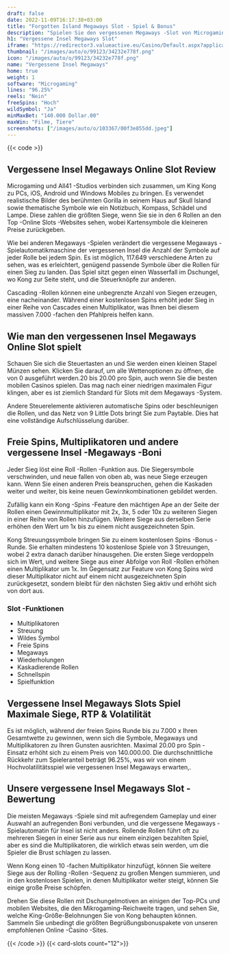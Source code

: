 ```yaml
---
draft: false
date: 2022-11-09T16:17:38+03:00
title: "Forgotten Island Megaways Slot - Spiel & Bonus"
description: "Spielen Sie den vergessenen Megaways -Slot von Microgaming. Wir haben eine vollständige Überprüfung der Funktionen, RTP, Volatilität und wie man mit den größten Boni spielt."
h1: "Vergessene Insel Megaways Slot"
iframe: "https://redirector3.valueactive.eu/Casino/Default.aspx?applicationid=1023&theme=quickfiressl&usertype=5&sext1=demo&sext2=demo&csid=1867&serverid=1867&variant=MAL-Demo&gameid=forgottenisland&ul=en"
thumbnail: "/images/auto/o/99123/34232e778f.png"
icon: "/images/auto/o/99123/34232e778f.png"
name: "Vergessene Insel Megaways"
home: true
weight: 1
software: "Microgaming"
lines: "96.25%"
reels: "Nein"
freeSpins: "Hoch"
wildSymbol: "Ja"
minMaxBet: "140.000 Dollar.00"
maxWin: "Filme, Tiere"
screenshots: ["/images/auto/o/103367/00f3e855dd.jpeg"]
---
```


{{< code >}}<h2>Vergessene Insel Megaways Online Slot Review</h2><p>Microgaming und All41 -Studios verbinden sich zusammen, um King Kong zu PCs, iOS, Android und Windows Mobiles zu bringen. Es verwendet realistische Bilder des berühmten Gorilla in seinem Haus auf Skull Island sowie thematische Symbole wie ein Notizbuch, Kompass, Schädel und Lampe. Diese zahlen die größten Siege, wenn Sie sie in den 6 Rollen an den Top -Online Slots -Websites sehen, wobei Kartensymbole die kleineren Preise zurückgeben.</p><p>Wie bei anderen Megaways -Spielen verändert die vergessene Megaways -Spielautomatikmaschine der vergessenen Insel die Anzahl der Symbole auf jeder Rolle bei jedem Spin. Es ist möglich, 117.649 verschiedene Arten zu sehen, was es erleichtert, genügend passende Symbole über die Rollen für einen Sieg zu landen. Das Spiel sitzt gegen einen Wasserfall im Dschungel, wo Kong zur Seite steht, und die Steuerknöpfe zur anderen.</p><p>Cascading -Rollen können eine unbegrenzte Anzahl von Siegen erzeugen, eine nacheinander. Während einer kostenlosen Spins erhöht jeder Sieg in einer Reihe von Cascades einen Multiplikator, was Ihnen bei diesem massiven 7.000 -fachen den Pfahlpreis helfen kann.</p><h2>Wie man den vergessenen Insel Megaways Online Slot spielt</h2><p>Schauen Sie sich die Steuertasten an und Sie werden einen kleinen Stapel Münzen sehen. Klicken Sie darauf, um alle Wettenoptionen zu öffnen, die von 0 ausgeführt werden.20 bis 20.00 pro Spin, auch wenn Sie die besten mobilen Casinos spielen. Das mag nach einer niedrigen maximalen Figur klingen, aber es ist ziemlich Standard für Slots mit dem Megaways -System.</p><p>Andere Steuerelemente aktivieren automatische Spins oder beschleunigen die Rollen, und das Netz von 9 Little Dots bringt Sie zum Paytable. Dies hat eine vollständige Aufschlüsselung darüber.</p><h2>Freie Spins, Multiplikatoren und andere vergessene Insel -Megaways -Boni</h2><p>Jeder Sieg löst eine Roll -Rollen -Funktion aus. Die Siegersymbole verschwinden, und neue fallen von oben ab, was neue Siege erzeugen kann. Wenn Sie einen anderen Preis beanspruchen, gehen die Kaskaden weiter und weiter, bis keine neuen Gewinnkombinationen gebildet werden.</p><p>Zufällig kann ein Kong -Spins -Feature den mächtigen Ape an der Seite der Rollen einen Gewinnmultiplikator mit 2x, 3x, 5 oder 10x zu weiteren Siegen in einer Reihe von Rollen hinzufügen. Weitere Siege aus derselben Serie erhöhen den Wert um 1x bis zu einem nicht ausgezeichneten Spin.</p><p>Kong Streuungssymbole bringen Sie zu einem kostenlosen Spins -Bonus -Runde. Sie erhalten mindestens 10 kostenlose Spiele von 3 Streuungen, wobei 2 extra danach darüber hinausgehen. Die ersten Siege verdoppeln sich im Wert, und weitere Siege aus einer Abfolge von Roll -Rollen erhöhen einen Multiplikator um 1x. Im Gegensatz zur Feature von Kong Spins wird dieser Multiplikator nicht auf einem nicht ausgezeichneten Spin zurückgesetzt, sondern bleibt für den nächsten Sieg aktiv und erhöht sich von dort aus.</p><h3>
Slot -Funktionen</h3><ul>
<li></span>
Multiplikatoren</li>
<li></span>
Streuung</li>
<li></span>
Wildes Symbol</li>
<li></span>
Freie Spins</li>
<li></span>
Megaways</li>
<li></span>
Wiederholungen</li>
<li></span>
Kaskadierende Rollen</li>
<li></span>
Schnellspin</li>
<li></span>
Spielfunktion</li></ul><h2>Vergessene Insel Megaways Slots Spiel Maximale Siege, RTP & Volatilität</h2><p>Es ist möglich, während der freien Spins Runde bis zu 7.000 x Ihren Gesamtwette zu gewinnen, wenn sich die Symbole, Megaways und Multiplikatoren zu Ihren Gunsten ausrichten. Maximal 20.00 pro Spin -Einsatz erhöht sich zu einem Preis von 140.000.00. Die durchschnittliche Rückkehr zum Spieleranteil beträgt 96.25%, was wir von einem Hochvolatilitätsspiel wie vergessenen Insel Megaways erwarten,.</p><h2>Unsere vergessene Insel Megaways Slot -Bewertung</h2><p>Die meisten Megaways -Spiele sind mit aufregendem Gameplay und einer Auswahl an aufregenden Boni verbunden, und die vergessene Megaways -Spielautomatin für Insel ist nicht anders. Rollende Rollen führt oft zu mehreren Siegen in einer Serie aus nur einem einzigen bezahlten Spiel, aber es sind die Multiplikatoren, die wirklich etwas sein werden, um die Spieler die Brust schlagen zu lassen.</p><p>Wenn Kong einen 10 -fachen Multiplikator hinzufügt, können Sie weitere Siege aus der Rolling -Rollen -Sequenz zu großen Mengen summieren, und in den kostenlosen Spielen, in denen Multiplikator weiter steigt, können Sie einige große Preise schöpfen.</p><p>Drehen Sie diese Rollen mit Dschungelmotiven an einigen der Top-PCs und mobilen Websites, die den Mikrogaming-Reichweite tragen, und sehen Sie, welche King-Größe-Belohnungen Sie von Kong behaupten können. Sammeln Sie unbedingt die größten Begrüßungsbonuspakete von unseren empfohlenen Online -Casino -Sites.</p>{{< /code >}}
{{< card-slots count="12">}}